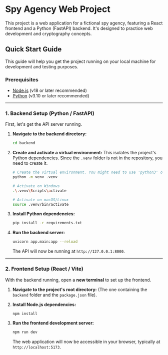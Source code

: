 # Spy Agency Web Project

This project is a web application for a fictional spy agency, featuring a React frontend and a Python (FastAPI) backend. It's designed to practice web development and cryptography concepts.

## Quick Start Guide

This guide will help you get the project running on your local machine for development and testing purposes.

### Prerequisites

- [Node.js](https://nodejs.org/) (v18 or later recommended)
- [Python](https://www.python.org/) (v3.10 or later recommended)

---

### 1. Backend Setup (Python / FastAPI)

First, let's get the API server running.

1.  **Navigate to the backend directory:**

    ```bash
    cd backend
    ```

2.  **Create and activate a virtual environment:**
    This isolates the project's Python dependencies. Since the `.venv` folder is not in the repository, you need to create it.

    ```bash
    # Create the virtual environment. You might need to use 'python3' on macOS/Linux.
    python -m venv .venv

    # Activate on Windows
    .\.venv\Scripts\activate

    # Activate on macOS/Linux
    source .venv/bin/activate
    ```

3.  **Install Python dependencies:**

    ```bash
    pip install -r requirements.txt
    ```

4.  **Run the backend server:**
    ```bash
    uvicorn app.main:app --reload
    ```
    The API will now be running at `http://127.0.0.1:8000`.

---

### 2. Frontend Setup (React / Vite)

With the backend running, open a **new terminal** to set up the frontend.

1.  **Navigate to the project's root directory:**
    (The one containing the `backend` folder and the `package.json` file).

2.  **Install Node.js dependencies:**

    ```bash
    npm install
    ```

3.  **Run the frontend development server:**
    ```bash
    npm run dev
    ```
    The web application will now be accessible in your browser, typically at `http://localhost:5173`.
